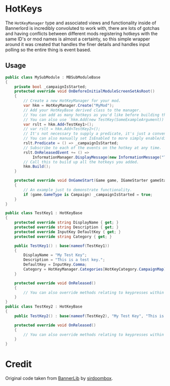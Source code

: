 # HotKeys

The `HotKeyManager` type and associated views and functionality inside of Bannerlord is incredibly convoluted to work with, there are lots of gotchas and having conflicts between different mods registering hotkeys with the same ID's or mod names is almost a certainty, so this simple wrapper around it was created that handles the finer details and handles input polling so the entire thing is event based.

## Usage

```csharp
public class MySubModule : MBSubModuleBase
{
    private bool _campaignIsStarted;
    protected override void OnBeforeInitialModuleScreenSetAsRoot()
    {
        // Create a new HotKeyManager for your mod.
        var hkm = HotKeyManager.Create("MyMod");
        // Add your HotKeyBase derived class to the manager.
        // You can add as many hotkeys as you'd like before building them up.
        // You can also use `hkm.Add(new TestKey(SomeExampleArgument))` if you'd like to have a non-default constructor.
        var rslt = hkm.Add<TestKey1>();
        // var rslt = hkm.Add<TestKey2>();
        // It's not necessary to supply a predicate, it's just a convenience.
        // You can also manually set IsEnabled to more simply enable/disable a keys functionality.
        rslt.Predicate = () => _campaignIsStarted;
        // Subscribe to each of the events on the hotkey at any time.
        rslt.OnReleasedEvent += () =>
            InformationManager.DisplayMessage(new InformationMessage("Test Key Released!", Colors.Magenta));
        // Call this to build up all the hotkeys you added.
        hkm.Build();
    }

    protected override void OnGameStart(Game game, IGameStarter gameStarterObject)
    {
        // An example just to demonstrate functionality.
        if (game.GameType is Campaign) _campaignIsStarted = true;
    }
}

public class TestKey1 : HotKeyBase
{
    protected override string DisplayName { get; }
    protected override string Description { get; }
    protected override InputKey DefaultKey { get; }
    protected override string Category { get; }

    public TestKey1() : base(nameof(TestKey1))
    {
        DisplayName = "My Test Key";
        Description = "This is a test key.";
        DefaultKey = InputKey.Comma;
        Category = HotKeyManager.Categories[HotKeyCategory.CampaignMap];
    }

    protected override void OnReleased()
    {
        // You can also override methods relating to keypresses within the key itself.
    }
}
public class TestKey2 : HotKeyBase
{
    public TestKey2() : base(nameof(TestKey2), "My Test Key", "This is a test key.", InputKey.Comma, HotKeyManager.Categories[HotKeyCategory.CampaignMap]) { }

    protected override void OnReleased()
    {
        // You can also override methods relating to keypresses within the key itself.
    }
}
```

# Credit
Original code taken from [BannerLib](https://github.com/sirdoombox/BannerLib/tree/d721fb572f33a702ab7b724b866fe06d86d60d1a/BannerLib.Input) by [sirdoombox](https://github.com/sirdoombox).